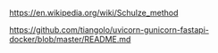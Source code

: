 
https://en.wikipedia.org/wiki/Schulze_method

https://github.com/tiangolo/uvicorn-gunicorn-fastapi-docker/blob/master/README.md
